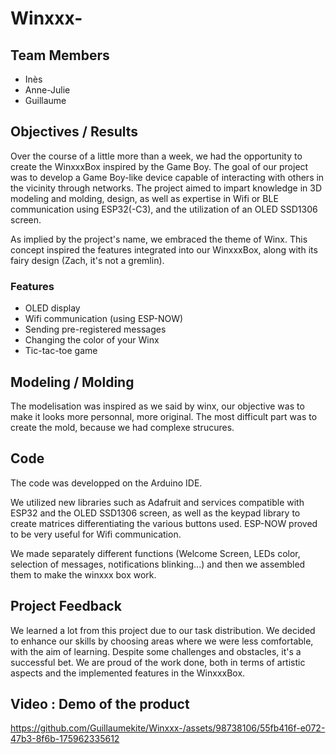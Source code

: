 # Winxxx-

## Team Members
- Inès
- Anne-Julie
- Guillaume

## Objectives / Results

Over the course of a little more than a week, we had the opportunity to create the WinxxxBox inspired by the Game Boy. The goal of our project was to develop a Game Boy-like device capable of interacting with others in the vicinity through networks. The project aimed to impart knowledge in 3D modeling and molding, design, as well as expertise in Wifi or BLE communication using ESP32(-C3), and the utilization of an OLED SSD1306 screen.

As implied by the project's name, we embraced the theme of Winx. This concept inspired the features integrated into our WinxxxBox, along with its fairy design (Zach, it's not a gremlin).

### Features
- OLED display
- Wifi communication (using ESP-NOW)
- Sending pre-registered messages
- Changing the color of your Winx
- Tic-tac-toe game

## Modeling / Molding

The modelisation was inspired as we said by winx, our objective was to make it looks more personnal, more original. The most difficult part was to create the mold, because we had complexe strucures.

## Code

The code was developped on the Arduino IDE.

We utilized new libraries such as Adafruit and services compatible with ESP32 and the OLED SSD1306 screen, as well as the keypad library to create matrices differentiating the various buttons used. ESP-NOW proved to be very useful for Wifi communication.

We made separately different functions (Welcome Screen, LEDs color, selection of messages, notifications blinking...) and then we assembled them to make the winxxx box work. 


## Project Feedback

We learned a lot from this project due to our task distribution. We decided to enhance our skills by choosing areas where we were less comfortable, with the aim of learning. Despite some challenges and obstacles, it's a successful bet. We are proud of the work done, both in terms of artistic aspects and the implemented features in the WinxxxBox.

## Video : Demo of the product


https://github.com/Guillaumekite/Winxxx-/assets/98738106/55fb416f-e072-47b3-8f6b-175962335612

